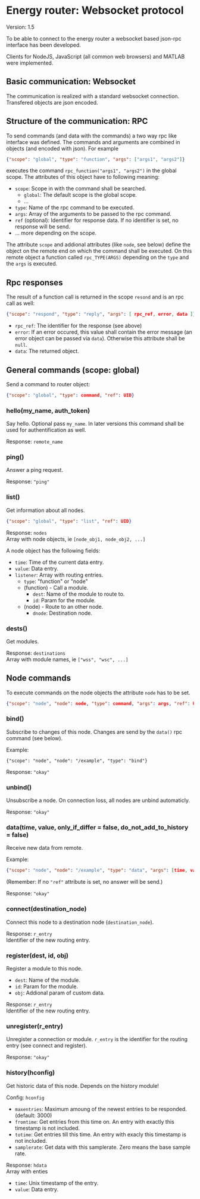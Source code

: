 # Energy router: Websocket protocol

Version: 1.5

To be able to connect to the energy router a websocket based json-rpc interface has been developed.

Clients for NodeJS, JavaScript (all common web browsers) and MATLAB were implemented.

## Basic communication: Websocket

The communication is realized with a standard websocket connection. Transfered objects are json encoded.

## Structure of the communication: RPC

To send commands (and data with the commands) a two way rpc like interface was defined. The commands and arguments are combined in objects (and encoded with json). For example
```json
{"scope": "global", "type": "function", "args": ["args1", "args2"]}
```
executes the command ``rpc_function("args1", "args2")`` in the global scope. The attributes of this object have to following meaning:

  * ``scope``: Scope in with the command shall be searched.
    * ``global``: The default scope is the global scope.
    * ...
  * ``type``: Name of the rpc command to be executed.
  * ``args``: Array of the arguments to be passed to the rpc command.
  * ``ref`` (optional): Identifier for response data. If no identifier is set, no response will be send.
  * ... more depending on the scope.

The attribute ``scope`` and addional attributes (like ``node``, see below) define the object on the remote end on which the command shall be executed. On this remote object a function called ``rpc_TYPE(ARGS)`` depending on the ``type`` and the ``args`` is executed.

## Rpc responses

The result of a function call is returned in the scope ``resond`` and is an rpc call as well:

```json
{"scope": "respond", "type": "reply", "args": [ rpc_ref, error, data ]}
```
  * ``rpc_ref``: The identifier for the response (see above)
  * ``error``: If an error occured, this value shall contain the error message (an error object can be passed via ``data``). Otherwise this attribute shall be ``null``.
  * ``data``: The returned object.


## General commands (scope: global)

Send a command to router object:
```json
{"scope": "global", "type": command, "ref": UID}
```

### hello(my_name, auth_token)

Say hello. Optional pass ``my_name``. In later versions this command shall be used for authentification as well.

Response: ``remote_name``

### ping()

Answer a ping request.

Response: ``"ping"``

### list()

Get information about all nodes.

```json
{"scope": "global", "type": "list", "ref": UID}
```

Response: ``nodes``<br>
Array with node objects, ie ``[node_obj1, node_obj2, ...]``

A node object has the following fields:
  * ``time``: Time of the current data entry.
  * ``value``: Data entry.
  * ``listener``: Array with routing entries.
    * ``type``: "function" or "node"
    * (function) - Call a module.
      * ``dest``: Name of the module to route to.
      * ``id``: Param for the module.
    * (node) - Route to an other node.
      * ``dnode``: Destination node.

### dests()

Get modules.

Response: ``destinations``<br>
Array with module names, ie ``["wss", "wsc", ...]``


## Node commands

To execute commands on the node objects the attribute ``node`` has to be set.

```json
{"scope": "node", "node": node, "type": command, "args": args, "ref": UID}
```

### bind()

Subscribe to changes of this node. Changes are send by the ``data()`` rpc command (see below).

Example:
```
{"scope": "node", "node": "/example", "type": "bind"}
```

Response: ``"okay"``

### unbind()

Unsubscribe a node.
On connection loss, all nodes are unbind automaticly.

Response: ``"okay"``

### data(time, value, only_if_differ = false, do_not_add_to_history = false)

Receive new data from remote.

Example:
```json
{"scope": "node", "node": "/example", "type": "data", "args": [time, value, only_if_differ, do_not_add_to_history]}
```
(Remember: If no ``"ref"`` attribute is set, no answer will be send.)

Response: ``"okay"``

### connect(destination_node)

Connect this node to a destination node (``destination_node``).

Response: ``r_entry``<br>
Identifier of the new routing entry.

### register(dest, id, obj)

Register a module to this node.
  * ``dest``: Name of the module.
  * ``id``: Param for the module.
  * ``obj``: Addional param of custom data.

Response: ``r_entry``<br>
Identifier of the new routing entry.

### unregister(r_entry)

Unregister a connection or module. ``r_entry`` is the identifier for the routing entry (see connect and register).

Response: ``"okay"``

### history(hconfig)

Get historic data of this node. Depends on the history module!

Config: ``hconfig``
  * ``maxentries``: Maximum amoung of the newest entries to be responded. (default: 3000)
  * ``fromtime``: Get entries from this time on. An entry with exactly this timestamp is not included.
  * ``totime``: Get entries till this time. An entry with exacly this timestamp is not included.
  * ``samplerate``: Get data with this samplerate. Zero means the base sample rate.

Response: ``hdata``<br>
Array with enties
  * ``time``: Unix timestamp of the entry.
  * ``value``: Data entry.

